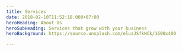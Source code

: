 ```yaml
---
title: Services
date: 2018-02-10T11:52:18.000+07:00
heroHeading: About Us
heroSubHeading: Services that grow with your business
heroBackground: https://source.unsplash.com/eluzJSfkNCk/1600x400

---
```

